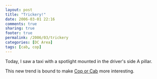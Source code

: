 ```yaml
---
layout: post
title: "Trickery!"
date: 2006-03-01 22:16
comments: true
sharing: true
footer: true
permalink: /2006/03/trickery
categories: [DC Area]
tags: [cab, cop]
---
```

Today, I saw a taxi with a spotlight mounted in the driver's side A pillar.

This new trend is bound to make <a href="http://www.brockli.com/archives/2005/12/im_drivin_a_truck_drivin_a_big.php">Cop or Cab</a> more interesting.
